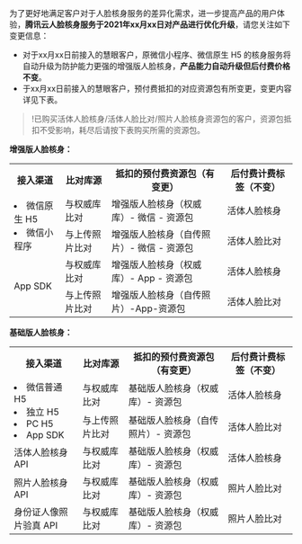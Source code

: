 ﻿为了更好地满足客户对于人脸核身服务的差异化需求，进一步提高产品的用户体验，**腾讯云人脸核身服务于2021年xx月xx日对产品进行优化升级**，请您关注如下变更信息：

- 对于xx月xx日前接入的慧眼客户，原微信小程序、微信原生 H5 的核身服务将自动升级为防护能力更强的增强版人脸核身，**产品能力自动升级但后付费价格不变**。
- 于xx月xx日前接入的慧眼客户，预付费抵扣的对应资源包有所变更，变更内容详见下表。
>!已购买活体人脸核身/活体人脸比对/照片人脸核身资源包的客户，资源包抵扣不受影响，耗尽后请按下表购买所需的资源包。

**增强版人脸核身：**

<table>
    <tr>
        <th>接入渠道</th>
				<th>比对库源</th>
        <th>抵扣的预付费资源包（有变更）</th>
			<th>后付费计费标签（不变）</th>
    </tr>
    <tr>
        <td rowspan =2>
<li><a>微信原生 H5</a></li><li><a>微信小程序</a></li>
</td>
				<td>与权威库比对</td>
			 <td>增强版人脸核身（权威库）- 微信 - 资源包</td>
			 	<td>活体人脸核身</td>        
    </tr>
		<tr>
<td>与上传照片比对</td>
<td>增强版人脸核身（自传照片）- 微信 - 资源包</td>
	<td>活体人脸比对</td>     
</tr>
    <tr>
        <td rowspan =2>App SDK</td>
				<td>与权威库比对</td>
			 <td>增强版人脸核身（权威库）- App - 资源包</td>
			 	<td>活体人脸核身</td>        
    </tr>
		<tr>
<td>与上传照片比对</td>
<td>增强版人脸核身（自传照片）-App-资源包</td>
	<td>活体人脸比对</td>     
</tr>
</table>

**基础版人脸核身：**

<table>
    <tr>
        <th>接入渠道</th>
				<th>比对库源</th>
        <th>抵扣的预付费资源包（有变更）</th>
			<th>后付费计费标签（不变）</th>
    </tr>
    <tr>
        <td rowspan =2>
				<li><a>微信普通 H5</a></li><li><a>独立 H5</a></li><li><a>PC H5</a></li><li><a>App SDK</a></li>
				</td>
				<td>与权威库比对</td>
			 <td>基础版人脸核身（权威库）- 资源包</td>
			 	<td>活体人脸核身</td>        
    </tr>
		   <tr>
			 <td>与上传照片比对</td>
			 <td>基础版人脸核身（自传照片）- 资源包</td>
			 <td>活体人脸比对</td> 
			  </tr>
			   <tr>
         <td>活体人脸核身 API</td>
				 <td>与权威库比对</td>
				 <td>基础版人脸核身（权威库）- 资源包</td>
				 <td>活体人脸核身</td> 
    </tr>
		   <tr>
			 <td>照片人脸核身 API</td>
			 <td>与权威库比对</td>
			 <td>基础版人脸核身（权威库）- 资源包</td>
			 	<td>照片人脸比对</td> 
			  </tr>
				<tr>
			 <td>身份证人像照片验真 API</td>
			 <td>与权威库比对</td>
			 <td>基础版人脸核身（权威库）- 资源包</td>
			 	<td>照片人脸比对</td> 
			  </tr>
</table>


